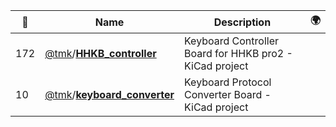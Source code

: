 |:star2: | Name | Description | 🌍|
|---|---|---|---|
|172|[@tmk](https://github.com/tmk)/[**HHKB_controller**](https://github.com/tmk/HHKB_controller)|Keyboard Controller Board for HHKB pro2 - KiCad project||
|10|[@tmk](https://github.com/tmk)/[**keyboard_converter**](https://github.com/tmk/keyboard_converter)|Keyboard Protocol Converter Board - KiCad project||

